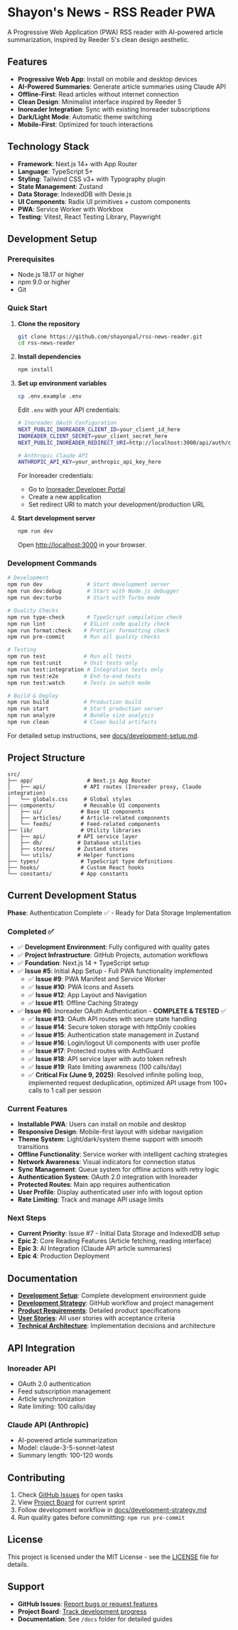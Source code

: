 # Shayon's News - RSS Reader PWA

A Progressive Web Application (PWA) RSS reader with AI-powered article summarization, inspired by Reeder 5's clean design aesthetic.

## Features

- **Progressive Web App**: Install on mobile and desktop devices
- **AI-Powered Summaries**: Generate article summaries using Claude API
- **Offline-First**: Read articles without internet connection
- **Clean Design**: Minimalist interface inspired by Reeder 5
- **Inoreader Integration**: Sync with existing Inoreader subscriptions
- **Dark/Light Mode**: Automatic theme switching
- **Mobile-First**: Optimized for touch interactions

## Technology Stack

- **Framework**: Next.js 14+ with App Router
- **Language**: TypeScript 5+
- **Styling**: Tailwind CSS v3+ with Typography plugin
- **State Management**: Zustand
- **Data Storage**: IndexedDB with Dexie.js
- **UI Components**: Radix UI primitives + custom components
- **PWA**: Service Worker with Workbox
- **Testing**: Vitest, React Testing Library, Playwright

## Development Setup

### Prerequisites

- Node.js 18.17 or higher
- npm 9.0 or higher
- Git

### Quick Start

1. **Clone the repository**

   ```bash
   git clone https://github.com/shayonpal/rss-news-reader.git
   cd rss-news-reader
   ```

2. **Install dependencies**

   ```bash
   npm install
   ```

3. **Set up environment variables**

   ```bash
   cp .env.example .env
   ```

   Edit `.env` with your API credentials:

   ```bash
   # Inoreader OAuth Configuration
   NEXT_PUBLIC_INOREADER_CLIENT_ID=your_client_id_here
   INOREADER_CLIENT_SECRET=your_client_secret_here
   NEXT_PUBLIC_INOREADER_REDIRECT_URI=http://localhost:3000/api/auth/callback/inoreader

   # Anthropic Claude API
   ANTHROPIC_API_KEY=your_anthropic_api_key_here
   ```

   For Inoreader credentials:
   - Go to [Inoreader Developer Portal](https://www.inoreader.com/developers/register-app)
   - Create a new application
   - Set redirect URI to match your development/production URL

4. **Start development server**
   ```bash
   npm run dev
   ```
   Open [http://localhost:3000](http://localhost:3000) in your browser.

### Development Commands

```bash
# Development
npm run dev              # Start development server
npm run dev:debug        # Start with Node.js debugger
npm run dev:turbo        # Start with Turbo mode

# Quality Checks
npm run type-check       # TypeScript compilation check
npm run lint            # ESLint code quality check
npm run format:check    # Prettier formatting check
npm run pre-commit      # Run all quality checks

# Testing
npm run test            # Run all tests
npm run test:unit       # Unit tests only
npm run test:integration # Integration tests only
npm run test:e2e        # End-to-end tests
npm run test:watch      # Tests in watch mode

# Build & Deploy
npm run build           # Production build
npm run start           # Start production server
npm run analyze         # Bundle size analysis
npm run clean           # Clean build artifacts
```

For detailed setup instructions, see [docs/development-setup.md](docs/development-setup.md).

## Project Structure

```
src/
├── app/                 # Next.js App Router
│   ├── api/            # API routes (Inoreader proxy, Claude integration)
│   └── globals.css     # Global styles
├── components/         # Reusable UI components
│   ├── ui/            # Base UI components
│   ├── articles/      # Article-related components
│   └── feeds/         # Feed-related components
├── lib/               # Utility libraries
│   ├── api/          # API service layer
│   ├── db/           # Database utilities
│   ├── stores/       # Zustand stores
│   └── utils/        # Helper functions
├── types/             # TypeScript type definitions
├── hooks/             # Custom React hooks
└── constants/         # App constants
```

## Current Development Status

**Phase**: Authentication Complete ✅ - Ready for Data Storage Implementation

### Completed ✅

- ✅ **Development Environment**: Fully configured with quality gates
- ✅ **Project Infrastructure**: GitHub Projects, automation workflows  
- ✅ **Foundation**: Next.js 14 + TypeScript setup
- ✅ **Issue #5**: Initial App Setup - Full PWA functionality implemented
  - ✅ **Issue #9**: PWA Manifest and Service Worker
  - ✅ **Issue #10**: PWA Icons and Assets  
  - ✅ **Issue #12**: App Layout and Navigation
  - ✅ **Issue #11**: Offline Caching Strategy
- ✅ **Issue #6**: Inoreader OAuth Authentication - **COMPLETE & TESTED** ✅
  - ✅ **Issue #13**: OAuth API routes with secure state handling
  - ✅ **Issue #14**: Secure token storage with httpOnly cookies
  - ✅ **Issue #15**: Authentication state management in Zustand
  - ✅ **Issue #16**: Login/logout UI components with user profile
  - ✅ **Issue #17**: Protected routes with AuthGuard
  - ✅ **Issue #18**: API service layer with auto token refresh
  - ✅ **Issue #19**: Rate limiting awareness (100 calls/day)
  - ✅ **Critical Fix (June 9, 2025)**: Resolved infinite polling loop, implemented request deduplication, optimized API usage from 100+ calls to 1 call per session

### Current Features

- **Installable PWA**: Users can install on mobile and desktop
- **Responsive Design**: Mobile-first layout with sidebar navigation
- **Theme System**: Light/dark/system theme support with smooth transitions
- **Offline Functionality**: Service worker with intelligent caching strategies
- **Network Awareness**: Visual indicators for connection status
- **Sync Management**: Queue system for offline actions with retry logic
- **Authentication System**: OAuth 2.0 integration with Inoreader
- **Protected Routes**: Main app requires authentication
- **User Profile**: Display authenticated user info with logout option
- **Rate Limiting**: Track and manage API usage limits

### Next Steps

- **Current Priority**: Issue #7 - Initial Data Storage and IndexedDB setup
- **Epic 2**: Core Reading Features (Article fetching, reading interface)  
- **Epic 3**: AI Integration (Claude API article summaries)
- **Epic 4**: Production Deployment

## Documentation

- **[Development Setup](docs/development-setup.md)**: Complete development environment guide
- **[Development Strategy](docs/development-strategy.md)**: GitHub workflow and project management
- **[Product Requirements](docs/product/PRD.md)**: Detailed product specifications
- **[User Stories](docs/product/user-stories.md)**: All user stories with acceptance criteria
- **[Technical Architecture](docs/tech/)**: Implementation decisions and architecture

## API Integration

### Inoreader API

- OAuth 2.0 authentication
- Feed subscription management
- Article synchronization
- Rate limiting: 100 calls/day

### Claude API (Anthropic)

- AI-powered article summarization
- Model: claude-3-5-sonnet-latest
- Summary length: 100-120 words

## Contributing

1. Check [GitHub Issues](https://github.com/shayonpal/rss-news-reader/issues) for open tasks
2. View [Project Board](https://github.com/users/shayonpal/projects/7) for current sprint
3. Follow development workflow in [docs/development-strategy.md](docs/development-strategy.md)
4. Run quality gates before committing: `npm run pre-commit`

## License

This project is licensed under the MIT License - see the [LICENSE](LICENSE) file for details.

## Support

- **GitHub Issues**: [Report bugs or request features](https://github.com/shayonpal/rss-news-reader/issues)
- **Project Board**: [Track development progress](https://github.com/users/shayonpal/projects/7)
- **Documentation**: See `/docs` folder for detailed guides
